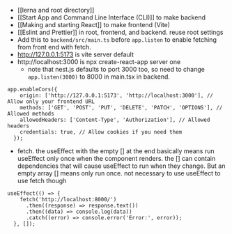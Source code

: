 - [[lerna and root directory]]
- [[Start App and Command Line Interface (CLI)]] to make backend
- [[Making and starting React]] to make frontend (Vite)
- [[Eslint and Prettier]] in root, frontend, and backend. reuse root settings
- Add this to `backend/src/main.ts` before `app.listen` to enable fetching from front end with fetch.
- http://127.0.0.1:5173 is vite server default
- http://localhost:3000 is npx create-react-app server one
	- note that nest.js defaults to port 3000 too, so need to change `app.listen(3000)` to 8000 in main.tsx in backend.
```
app.enableCors({
    origin: ['http://127.0.0.1:5173', 'http://localhost:3000'], // Allow only your frontend URL
    methods: ['GET', 'POST', 'PUT', 'DELETE', 'PATCH', 'OPTIONS'], // Allowed methods
    allowedHeaders: ['Content-Type', 'Authorization'], // Allowed headers
    credentials: true, // Allow cookies if you need them
  });
```
- fetch. the useEffect with the empty [] at the end basically means run useEffect only once when the component renders. the [] can contain dependencies that will cause useEffect to run when they change. But an empty array [] means only run once. not necessary to use useEffect to use fetch though
```
useEffect(() => {
    fetch('http://localhost:8000/')
      .then((response) => response.text())
      .then((data) => console.log(data))
      .catch((error) => console.error('Error:', error));
  }, []);
```